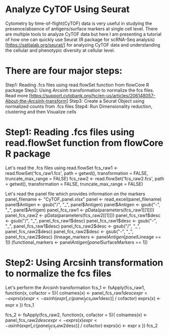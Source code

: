 # Analyze CyTOF Using Seurat
Cytometry by time-of-flight(CyTOF) data is very useful in studying the presence/absence of antigens/surface markers at single cell level. There are multiple tools to analyze CyTOF data but here I am presenting a tutorial of how one can quickly use Seurat (R package for scRNA-Seq analysis) [https://satijalab.org/seurat/] for analyzing CyTOF data and understanding the cellular and phenotypic diversity at cellular level. 

# There are four major steps:
Step1: Reading .fcs files using read.flowSet function from flowCore R package
Step2: Using Arcsinh transformation to normalize the fcs files. Read more [https://support.cytobank.org/hc/en-us/articles/206148057-About-the-Arcsinh-transform]
Step3: Create a Seurat Object using normalized counts from .fcs files
Step4: Run Dimensionality reduction, clustering and then Visualize cells

# Step1: Reading .fcs files using read.flowSet function from flowCore R package

Let's read the .fcs files using read.flowSet
fcs_raw1 <- read.flowSet('fcs_raw1.fcs', path = getwd(), transformation = FALSE,  truncate_max_range = FALSE)
fcs_raw2 <- read.flowSet('fcs_raw2.fcs', path = getwd(), transformation = FALSE,  truncate_max_range = FALSE)

Let's read the panel file which provides information on the markers
panel_filename <- "CyTOF_panel.xlsx"
panel <- read_excel(panel_filename)
panel$Antigen <- gsub("/", "_", panel$Antigen)
panel$Antigen <- gsub("-", "_", panel$Antigen)
panel_fcs_raw1 <- pData(parameters(fcs_raw1[[1]]))
panel_fcs_raw2 <- pData(parameters(fcs_raw2[[1]]))
panel_fcs_raw1$desc <- gsub("/", "_", panel_fcs_raw1$desc)
panel_fcs_raw1$desc <- gsub("-", "_", panel_fcs_raw1$desc)
panel_fcs_raw2$desc <- gsub("/", "_", panel_fcs_raw2$desc)
panel_fcs_raw2$desc <- gsub("-", "_", panel_fcs_raw2$desc)
(lineage_markers <- panel$Antigen[panel$Lineage == 1])
(functional_markers <- panel$Antigen[panel$SurfaceMarkers == 1])

# Step2: Using Arcsinh transformation to normalize the fcs files

Let's perform the Arcsinh transformation
fcs_1 <- fsApply(fcs_raw1, function(x, cofactor = 5){
  colnames(x) <- panel_fcs_raw1$desc
  expr <- exprs(x)
  expr <- asinh(expr[, c(panel_fcs_raw1$desc)] / cofactor)
  exprs(x) <- expr
  x
})
fcs_1

fcs_2 <- fsApply(fcs_raw2, function(x, cofactor = 5){
  colnames(x) <- panel_fcs_raw2$desc
  expr <- exprs(x)
  expr <- asinh(expr[, c(panel_fcs_raw2$desc)] / cofactor)
  exprs(x) <- expr
  x
})
fcs_2
